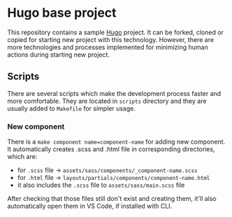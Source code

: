 # Hugo base project

This repository contains a sample [Hugo](https://gohugo.io/) project. It can be forked, cloned or copied for starting new project with this technology. However, there are more technologies and processes implemented for minimizing human actions during starting new project.

## Scripts

There are several scripts which make the development process faster and more comfortable. They are located in `scripts` directory and they are usually added to `Makefile` for simpler usage.

### New component

There is a `make component name=component-name` for adding new component. It automatically creates .scss and .html file in corresponding directories, which are:

* for `.scss` file -> `assets/sass/components/_component-name.scss`
* for `.html` file -> `layouts/partials/components/component-name.html`
* it also includes the `.scss` file to `assets/sass/main.scss` file

After checking that those files still don't exist and creating them, it'll also automatically open them in VS Code, if installed with CLI.
